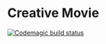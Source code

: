 # Creative Movie


[![Codemagic build status](https://api.codemagic.io/apps/62efa717afdb914eb73b096c/62efa717afdb914eb73b096b/status_badge.svg)](https://codemagic.io/apps/62efa717afdb914eb73b096c/62efa717afdb914eb73b096b/latest_build)
